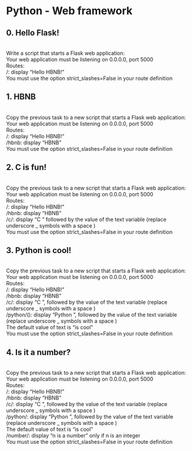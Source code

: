 <h1>Python - Web framework</h1>
<h2>0. Hello Flask!</h2>
<br>
Write a script that starts a Flask web application:
<br>
Your web application must be listening on 0.0.0.0, port 5000<br>
Routes:<br>
/: display “Hello HBNB!”<br>
You must use the option strict_slashes=False in your route definition<br>
<h2>1. HBNB</h2>
<br>
Copy the previous task to a new script that starts a Flask web application:
<br>
Your web application must be listening on 0.0.0.0, port 5000<br>
Routes:<br>
/: display “Hello HBNB!”<br>
/hbnb: display “HBNB”<br>
You must use the option strict_slashes=False in your route definition<br>
<h2>2. C is fun!</h2>
<br>
Copy the previous task to a new script that starts a Flask web application:
<br>
Your web application must be listening on 0.0.0.0, port 5000<br>
Routes:<br>
/: display “Hello HBNB!”<br>
/hbnb: display “HBNB”<br>
/c/<text>: display “C ” followed by the value of the text variable (replace underscore _ symbols with a space )<br>
You must use the option strict_slashes=False in your route definition<br>
<h2>3. Python is cool!</h2>
<br>
Copy the previous task to a new script that starts a Flask web application:
<br>
Your web application must be listening on 0.0.0.0, port 5000<br>
Routes:<br>
/: display “Hello HBNB!”<br>
/hbnb: display “HBNB”<br>
/c/<text>: display “C ”, followed by the value of the text variable (replace underscore _ symbols with a space )<br>
/python/(<text>): display “Python ”, followed by the value of the text variable (replace underscore _ symbols with a space )<br>
The default value of text is “is cool”<br>
You must use the option strict_slashes=False in your route definition<br>
<h2>4. Is it a number?</h2>
<br>
Copy the previous task to a new script that starts a Flask web application:
<br>
Your web application must be listening on 0.0.0.0, port 5000<br>
Routes:<br>
/: display “Hello HBNB!”<br>
/hbnb: display “HBNB”<br>
/c/<text>: display “C ”, followed by the value of the text variable (replace underscore _ symbols with a space )<br>
/python/<text>: display “Python ”, followed by the value of the text variable (replace underscore _ symbols with a space )<br>
The default value of text is “is cool”<br>
/number/<n>: display “n is a number” only if n is an integer<br>
You must use the option strict_slashes=False in your route definition<br>